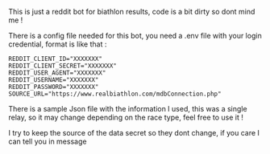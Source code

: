 This is just a reddit bot for biathlon results, code is a bit dirty so dont mind me !

There is a config file needed for this bot, you need a .env file with your login credential, format is like that : 

```shell
REDDIT_CLIENT_ID="XXXXXXX"
REDDIT_CLIENT_SECRET="XXXXXXX"
REDDIT_USER_AGENT="XXXXXXX"
REDDIT_USERNAME="XXXXXXX"
REDDIT_PASSWORD="XXXXXXX"
SOURCE_URL="https://www.realbiathlon.com/mdbConnection.php"
```

There is a sample Json file with the information I used, this was a single relay, so it may change depending on the race type, feel free to use it !

I try to keep the source of the data secret so they dont change, if you care I can tell you in message